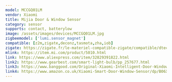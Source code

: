 ```yaml
---
model: MCCGQ01LM
vendor: Xiaomi
title: Mijia Door & Window Sensor
category: sensor
supports: contact, batterylow
image: /assets/images/devices/MCCGQ01LM.jpg
zigbeemodel: ['lumi.sensor_magnet']
compatible: [z2m,zigate,deconz,tasmota,zha,iob]
zigate: https://zigate.fr/le-materiel-compatible-zigate/compatible/dtecteurouverturedeporte
mlink: https://item.mi.com/product/5010.html
link: https://www.aliexpress.com/item/32829391822.html
link2: https://www.gearbest.com/smart-light-bulb/pp_257677.html
link3: https://www.banggood.com/Original-Xiaomi-Intelligent-Door-Window-Sensor-Control-Smart-Home-Suit-Kit-Accessory-p-1017541.html
link4: https://www.amazon.co.uk/Xiaomi-Smart-Door-Window-Sensor/dp/B06XHWRBKY
---
```


